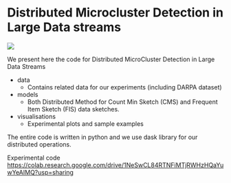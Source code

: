 # Distributed Microcluster Detection in Large Data streams


<p>
  <a href="https://openreview.net/pdf?id=xUBHq0OrgeR"><img src="http://img.shields.io/badge/Paper-PDF-brightgreen.svg"></a>
</p>



We present here the code for Distributed MicroCluster Detection in Large Data Streams

- data
    - Contains related data for our experiments (including DARPA dataset)
- models
    - Both Distributed Method for Count Min Sketch (CMS) and Frequent Item Sketch (FIS) data sketches.
- visualisations
    - Experimental plots and sample examples
    

The entire code is written in python and we use dask library for our distributed operations.


Experimental code https://colab.research.google.com/drive/1NeSwCL84RTNFiMTjRWHzHQaYuwYeAIMQ?usp=sharing

